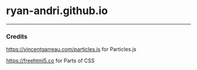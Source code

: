 # ryan-andri.github.io
---
### Credits
https://vincentgarreau.com/particles.js for Particles.js

https://freehtml5.co for Parts of CSS
